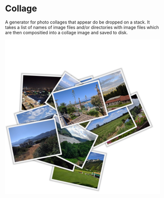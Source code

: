 # Collage 

A generator for photo collages that appear do be dropped on a 
stack. It takes a list of names of image files and/or directories
with image files which are then compositied into a collage image
and saved to disk.

![collage.jpg](collage.jpg)


